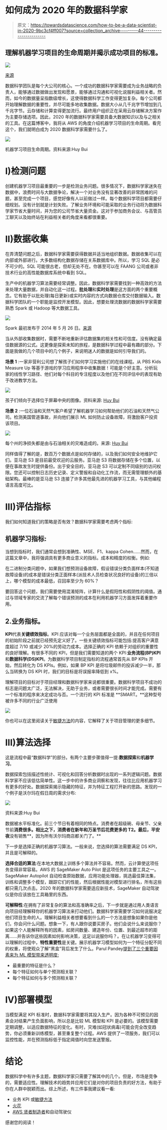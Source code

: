 # 如何成为 2020 年的数据科学家

> 原文：<https://towardsdatascience.com/how-to-be-a-data-scientist-in-2020-9bc3cf4ff007?source=collection_archive---------44----------------------->

## 理解机器学习项目的生命周期并揭示成功项目的标准。

![](img/5ab73969e96e60a2977af46777532f48.png)

[来源](https://unsplash.com/s/photos/leader?utm_source=medium&utm_medium=referral)

数据科学团队是每个大公司的核心。一个成功的数据科学家需要成为业务战略的负责人，能够通过数据做出发现和愿景，能够通过沟通和可视化说服利益相关者。然而，如今的数据量呈指数级增长，这使得数据科学工作变得更加复杂。每个公司都开始理解数据的重要性，并尽可能多地收集数据。数据大小从几千兆字节增加到几千兆字节。云存储和计算变得更加流行。最终用户组织正在采用云存储解决方案作为主要存储选项。因此，2020 年的数据科学家需要具备大数据知识以及与之相关的工具。在这篇博客中，我将从 AWS 的角度介绍机器学习项目的生命周期。看完这个，我们就明白成为 2020 数据科学家需要什么了。

![](img/de1e49fdc31415dc506cf4c8f28eef03.png)

机器学习项目生命周期。资料来源:Huy Bui

# I)检测问题

创建机器学习项目最重要的一步是检测业务问题。很多情况下，数据科学家迷失在数据中，浪费时间与大数据争论，解决一个对业务没有显著改善的非常困难的问题，甚至完成一个项目，感觉好像有人以前做过一样。每个数据科学项目都需要仔细规划。没有计划就是计划失败。了解业务环境和可能采取的业务行动将为数据科学家节省大量时间，并为您的公司节省大量资金。这对于参加商务会议、与高管员工聊天以及始终站在利益相关者的角度来看都很重要。

# II)数据收集

在弄清楚问题之后，数据科学家需要获得数据并适当地组织数据。数据收集可以在内部或外部进行。大多数结构化数据存储在关系数据库中。所以，学习 SQL 是必不可少的。SQL 可能很古老，但却无处不在。你甚至可以在 FAANG 公司或者非技术行业的高性能数据库系统中看到 SQL。

生产中的机器学习算法需要经常调整。因此，数据科学家需要找到一种高效的方法来处理大量数据，并自动化这一过程。**批处理**和**实时处理**是这方面的两个重要概念。它有助于以批处理(每日更新)或实时内容的方式向数据仓库交付数据输入。数据科学团队的一个职能是监控开发模型。因此，想要处理流数据的数据科学家需要熟悉 Spark 或 Hadoop 等大数据工具。

![](img/4fa90afa51bc7ee46c79cc014c750bca.png)

Spark 最初发布于 2014 年 5 月 26 日。[来源](https://en.wikipedia.org/wiki/Apache_Spark)

当从外部收集数据时，需要不断地重新评估数据集的相关性和可信度。没有确定最佳数据源的公式。这更像是探索未知的旅程，是数据科学过程中最有趣的部分。下面是我做的几个项目中的几个例子，来说明迷人的数据是如何引导我们的。

**场景 1** :一家非营利公司想了解孩子们如何学习实施他们的在线课程。从 PBS Kids Measure Up 等基于游戏的学习应用程序中收集数据！可能是个好主意。分析玩家的线性学习路径、他们对每个科目的专注程度以及他们在不同评估中的表现有助于改进教学方法。

![](img/c3b13b179c6ed5f7df7d6f7264a2b725.png)

孩子们倾向于选择位于屏幕中央的图像。资料来源: [Huy Bui](https://github.com/williamhuybui/Predicting-Kids-Learning-Outcome-Through-PBSKidsMeasureUp-app-Flatiron-School-Capstone-Project)

**场景 2** :一位石油和天然气客户希望了解机器学习如何帮助他们的石油和天然气公司。检测美国管道事故，并向他们展示 ML 如何防止设备故障，将激励客户投资该项目。

![](img/ac1c87fefd2b3b3f80245a211e654e90.png)

每个州的净损失都是由与石油相关的灾难造成的。来源: [Huy Bui](/rolling-in-the-deep-589f3460960f)

同样值得了解的是，数百万个数据点是如何存储的，以及我们如何安全地维护它们。亚马逊 S3 是目前最受欢迎的云服务。亚马逊 S3 将数据存储在多个位置，以便在事故发生时提供备份。出于安全目的，亚马逊 S3 可以定制不同级别的访问权限。您还可以控制日志历史记录、定义警报和自动化工作流，而无需管理额外的基础架构。最棒的是亚马逊 S3 连接了许多其他最先进的机器学习工具，与其他编程语言高度可比。

# III)评估指标

我们如何知道我们的策略是否有效？数据科学家需要考虑两个指标:

## 机器学习指标:

当想到指标时，我们通常会想到准确性、MSE、F1、kappa Cohen……然而，在这篇文章中，我将强调具有更多商业意义的指标。成本和精度的权衡。例如:

在二进制分类问题中，如果我们想预测设备故障，假设错误分类负面样本(不知道故障设备)的成本是错误分类正面样本(派技术人员检查状况良好的设备)的三倍以上，哪个模型的成本最低，召回率至少为 60%？

要回答这个问题，我们需要使用混淆矩阵，计算什么是假阳性和假阴性的阈值。通过与领域专家的交流了解每个错误预测的成本在利用机器学习方面发挥着重要作用。

## 2.业务指标。

**KPI**代表**关键绩效指标**。KPI 应该对每一个业务层面都是全面的，并且在任何项目的初始阶段之前就已经预先定义好了。一些关键绩效指标可能包括:提高客户满意度超过 7/10 或减少 20%的劳动力成本。选择正确的 KPI 依赖于对组织的重要性的良好理解。有很多不同的 KPI，但是我们需要知道的两个 KPI:**业务流程(BP)KPI**和**数据科学(DS)KPI**。为数据科学项目制定指标的流程通常首先从 BP KPIs 开始，然后转化为 DS KPIs。例如，如果 BP KPI 是将垃圾邮件的投诉减少一半，那么当转换为 DS KPI 时，我们的目标是将误报率降低到 x%。

理解项目的目标对于项目经理和数据科学家来说都很重要。数据科学项目不成功的标志是问题太广泛，无法解决，无助于业务，或者需要很长时间才能完成。需要有一个标准的程序来决定成功与否。一个流行的 KPI 标准是 **SMART。**这种型号被许多不同的行业广泛使用

![](img/779a0885285cad9fc4b1fc5d581f8682.png)

你也可以在这里阅读关于[敏捷方法](https://www.wrike.com/project-management-guide/project-management-basics/)的内容，它解释了关于项目管理的更多细节。

# III)算法选择

这是流程中最“数据科学”的部分。有两个主要步骤值得一提:**数据探索**和**机器学习**。

数据探索包括描述性统计、可视化和回答分析数据时出现的一系列逻辑问题。数据科学家不应该低估简单性。这一步中的许多商业洞察和发现，往往比应用机器学习有更多的好处。数据探索揭示隐藏的特征，并为特征工程打开新的思路。发现的一个例子是沃尔玛在假日周的需求分布:

![](img/c226e16bd3425db1584452986eab3fea.png)

资料来源:Huy Bui

数据被水平标准化。前三个节日有着相同的特点。消费者在超级碗、母亲节、父亲节前**消费很多。相比之下，消费者在新年和万圣节后花费更多的 T2。最后，平安夜**没有销售**，因为所有沃尔玛商店都关门了。**

下一步是选择正确的机器学习算法。一般来说，您选择的算法需要满足 DS KPI，并且是可解释的。

**选择合适的算法**:在本地大数据上训练多个算法并不容易。然而，云计算使这项任务变得非常容易。AWS 的 SageMaker Auto Pilot 是这项任务的主要工具之一。SageMaker Autopilot 自动检查原始数据，应用功能处理器，挑选最佳算法集，训练和调整多个模型，跟踪它们的性能，然后根据性能对模型进行排名，所有这些都只需几次点击。2020 年的数据科学家需要适应新技术，SageMaker 自动驾驶仪是你应该放在工具箱里的东西。

**可解释性**:在拥有了非常复杂的算法和高准确率之后，下一步就是通过用人类语言向项目经理解释你的机器学习算法来打动他们。数据科学家需要学习如何说服决定他们项目生命的人。理解利益相关者想要看到什么的一个方法是想象如果你是他们，你会问什么问题。想象一下，有人跟你说要买房子。他们会说什么来说服你？如果这个人能解释所有的因素，如房间数量、建造年份、位置、到最近超市的距离……并告诉你这些因素如何影响决策，这足以说服你吗？。在让机器学习变得可以理解的过程中，**特性重要性**是关键。展示机器学习模型如何为一个特征分配不同的权重，将使观众了解“黑盒”背后发生了什么。Parul Pandey[提到了三个重要因素来为 ML 模型带来透明度:](/interpretable-machine-learning-1dec0f2f3e6b)

*   最重要的特征是什么？
*   每个特征如何与单个预测相关联？
*   每个特征如何与多个预测相关联？

# IV)部署模型

当模型满足 KPI 标准时，数据科学家需要将其投入生产。因为各种不可预见的因素会对结果产生负面影响，所以总是比较 ML 模型和 KPI 是必要的。该模型需要定期调整，以适应数据特征的变化。有时，灾难(如冠状病毒)可能会完全改变趋势，你必须重新训练模型，甚至重复整个过程。AWS 提供了一项服务，我们可以监控性能，并在预测指标低于指定阈值时向您发送警报。

# 结论

数据科学中有许多主题，数据科学家只需要了解其中的几个。但是，市场是竞争的，需要适应性。理解技术的趋势并应用它们是对你的项目负责的好方法，有助于你在人群中脱颖而出。综上所述，有三件事我建议看一看:

*   业务 KPI 或[敏捷方法](https://www.wrike.com/project-management-guide/agile-methodology-basics/)
*   [火花](https://spark.apache.org/)
*   [AWS 贤者制造者](https://aws.amazon.com/sagemaker/)和自动驾驶仪

感谢您的阅读！